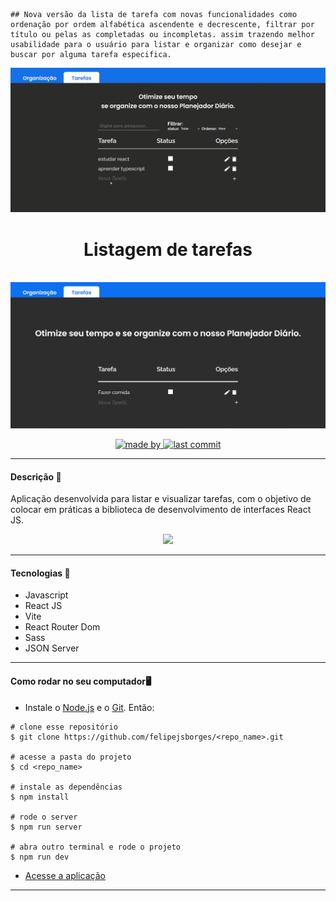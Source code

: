 	## Nova versão da lista de tarefa com novas funcionalidades como ordenação por ordem alfabética ascendente e decrescente, filtrar por título ou pelas as completadas ou incompletas. assim trazendo melhor usabilidade para o usuário para listar e organizar como desejar e buscar por alguma tarefa especifica.
![](public/lista-tarefas.gif)
<div align="center">
	<h1>Listagem de tarefas</h1>
	<br>
	<img src="./public/home-preview.png">
	<br>
	<p align="center">
		<a href="https://www.linkedin.com/in/leandro-pinho-4b5420126/">
		  <img alt="made by" src="https://img.shields.io/badge/made%20by-Leandro%20Pinho-orange">
		</a>
		<a href="https://github.com/Leandro-Pinho/dnc-react-js-challenge-main">
		  <img alt="last commit" src="https://img.shields.io/github/last-commit/Leandro-Pinho/Leandro-Pinho">
		</a>
	</p>
</div>

<hr>

<h4>Descrição 📄</h4>

Aplicação desenvolvida para listar e visualizar tarefas, com o objetivo de colocar em práticas a biblioteca de desenvolvimento de interfaces React JS.

<p align="center">
<img  src="./public/Portifolio.gif">
<p>

<hr>

<h4>Tecnologias 🚀</h4>

- Javascript
- React JS
- Vite
- React Router Dom
- Sass
- JSON Server

<hr>

<h4>Como rodar no seu computador🖥️</h4>

- Instale o [Node.js](https://nodejs.org/en/download/) e o [Git](https://git-scm.com/book/en/v2/Getting-Started-Installing-Git). Então:

```
# clone esse repositório
$ git clone https://github.com/felipejsborges/<repo_name>.git

# acesse a pasta do projeto
$ cd <repo_name>

# instale as dependências
$ npm install

# rode o server
$ npm run server

# abra outro terminal e rode o projeto
$ npm run dev
```
- [Acesse a aplicação](http://localhost:5173)

<hr>

<!--
by Felipe Borges<br>
<div>
	<a href="https://www.linkedin.com/in/felipejsborges">
		<img width="32px" src="https://github.com/felipejsborges/felipejsborges/blob/master/assets/linkedin.svg" alt="LinkedIn">
	</a>
	<a href="https://wa.me/+55012996477129">
		<img width="32px" src="https://github.com/felipejsborges/felipejsborges/blob/master/assets/whatsapp.svg" alt="WhatsApp">
	</a>
	<a href="mailto:felipejsborges@outlook.com">
		<img width="32px" src="https://github.com/felipejsborges/felipejsborges/blob/master/assets/mail.svg" alt="E-mail">
	</a>
</div> -->
